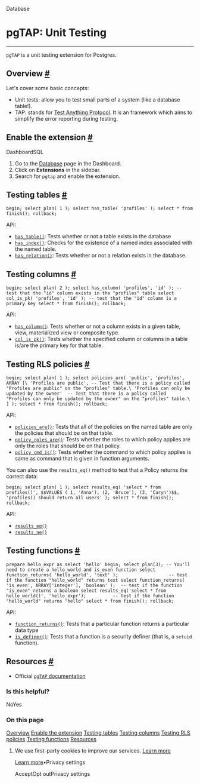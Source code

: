 Database

# pgTAP: Unit Testing

* * *

`pgTAP` is a unit testing extension for Postgres.

## Overview [\#](https://supabase.com/docs/guides/database/extensions/pgtap\#overview)

Let's cover some basic concepts:

- Unit tests: allow you to test small parts of a system (like a database table!).
- TAP: stands for [Test Anything Protocol](http://testanything.org/). It is an framework which aims to simplify the error reporting during testing.

## Enable the extension [\#](https://supabase.com/docs/guides/database/extensions/pgtap\#enable-the-extension)

DashboardSQL

1. Go to the [Database](https://supabase.com/dashboard/project/_/database/tables) page in the Dashboard.
2. Click on **Extensions** in the sidebar.
3. Search for `pgtap` and enable the extension.

## Testing tables [\#](https://supabase.com/docs/guides/database/extensions/pgtap\#testing-tables)

`
begin;
select plan( 1 );
select has_table( 'profiles' );
select * from finish();
rollback;
`

API:

- [`has_table()`](https://pgtap.org/documentation.html#has_table): Tests whether or not a table exists in the database
- [`has_index()`](https://pgtap.org/documentation.html#has_index): Checks for the existence of a named index associated with the named table.
- [`has_relation()`](https://pgtap.org/documentation.html#has_relation): Tests whether or not a relation exists in the database.

## Testing columns [\#](https://supabase.com/docs/guides/database/extensions/pgtap\#testing-columns)

`
begin;
select plan( 2 );
select has_column( 'profiles', 'id' ); -- test that the "id" column exists in the "profiles" table
select col_is_pk( 'profiles', 'id' ); -- test that the "id" column is a primary key
select * from finish();
rollback;
`

API:

- [`has_column()`](https://pgtap.org/documentation.html#has_column): Tests whether or not a column exists in a given table, view, materialized view or composite type.
- [`col_is_pk()`](https://pgtap.org/documentation.html#col_is_pk): Tests whether the specified column or columns in a table is/are the primary key for that table.

## Testing RLS policies [\#](https://supabase.com/docs/guides/database/extensions/pgtap\#testing-rls-policies)

`
begin;
select plan( 1 );
select policies_are(
'public',
'profiles',
ARRAY [\
    'Profiles are public', -- Test that there is a policy called  "Profiles are public" on the "profiles" table.\
    'Profiles can only be updated by the owner'  -- Test that there is a policy called  "Profiles can only be updated by the owner" on the "profiles" table.\
]
);
select * from finish();
rollback;
`

API:

- [`policies_are()`](https://pgtap.org/documentation.html#policies_are): Tests that all of the policies on the named table are only the policies that should be on that table.
- [`policy_roles_are()`](https://pgtap.org/documentation.html#policy_roles_are): Tests whether the roles to which policy applies are only the roles that should be on that policy.
- [`policy_cmd_is()`](https://pgtap.org/documentation.html#policy_cmd_is): Tests whether the command to which policy applies is same as command that is given in function arguments.

You can also use the `results_eq()` method to test that a Policy returns the correct data:

`
begin;
select plan( 1 );
select results_eq(
    'select * from profiles()',
    $$VALUES ( 1, 'Anna'), (2, 'Bruce'), (3, 'Caryn')$$,
    'profiles() should return all users'
);
select * from finish();
rollback;
`

API:

- [`results_eq()`](https://pgtap.org/documentation.html#results_eq)
- [`results_ne()`](https://pgtap.org/documentation.html#results_ne)

## Testing functions [\#](https://supabase.com/docs/guides/database/extensions/pgtap\#testing-functions)

`
prepare hello_expr as select 'hello'
begin;
select plan(3);
-- You'll need to create a hello_world and is_even function
select function_returns( 'hello_world', 'text' );                   -- test if the function "hello_world" returns text
select function_returns( 'is_even', ARRAY['integer'], 'boolean' );  -- test if the function "is_even" returns a boolean
select results_eq('select * from hello_world()', 'hello_expr');          -- test if the function "hello_world" returns "hello"
select * from finish();
rollback;
`

API:

- [`function_returns()`](https://pgtap.org/documentation.html#function_returns): Tests that a particular function returns a particular data type
- [`is_definer()`](https://pgtap.org/documentation.html#is_definer): Tests that a function is a security definer (that is, a `setuid` function).

## Resources [\#](https://supabase.com/docs/guides/database/extensions/pgtap\#resources)

- Official [`pgTAP` documentation](https://pgtap.org/)

### Is this helpful?

NoYes

### On this page

[Overview](https://supabase.com/docs/guides/database/extensions/pgtap#overview) [Enable the extension](https://supabase.com/docs/guides/database/extensions/pgtap#enable-the-extension) [Testing tables](https://supabase.com/docs/guides/database/extensions/pgtap#testing-tables) [Testing columns](https://supabase.com/docs/guides/database/extensions/pgtap#testing-columns) [Testing RLS policies](https://supabase.com/docs/guides/database/extensions/pgtap#testing-rls-policies) [Testing functions](https://supabase.com/docs/guides/database/extensions/pgtap#testing-functions) [Resources](https://supabase.com/docs/guides/database/extensions/pgtap#resources)

1. We use first-party cookies to improve our services. [Learn more](https://supabase.com/privacy#8-cookies-and-similar-technologies-used-on-our-european-services)



   [Learn more](https://supabase.com/privacy#8-cookies-and-similar-technologies-used-on-our-european-services)•Privacy settings





   AcceptOpt outPrivacy settings